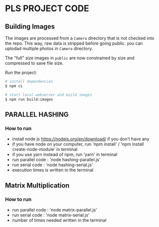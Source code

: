 # PLS PROJECT CODE

## Building Images

The images are processed from a `Camera` directory that is not checked into the repo.
This way, raw data is stripped before going public. you can uplodad multiple photos in `Camera` directory.

The "full" size images in `public` are now constrained by size and compressed to save file size.

Run the project:

```bash
# install dependencies
$ npm ci

# start local webserver and build images
$ npm run build:images
```

## PARALLEL HASHING

### How to run
- install node js https://nodejs.org/en/download/ if you don't have any
- if you have node on your computer, run 'npm install' / 'npm install create-node-module' in terminal
- if you use yarn instead of npm, run 'yarn' in terminal
- run parallel code : 'node hashing-parallel.js'
- run serial code : 'node hashing-serial.js'
- execution times is written in the terminal


## Matrix Multiplication 

### How to run
- run parallel code : 'node matrix-parallel.js' 
- run serial code : 'node matrix-serial.js' 
- number of times needed written in the terminal
